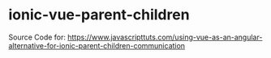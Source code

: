 # ionic-vue-parent-children
Source Code for: https://www.javascripttuts.com/using-vue-as-an-angular-alternative-for-ionic-parent-children-communication
